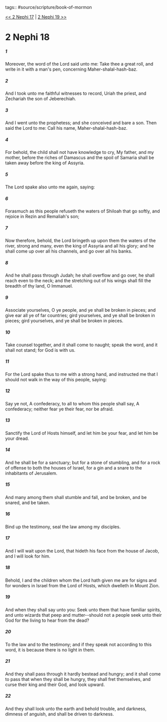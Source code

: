 tags:: #source/scripture/book-of-mormon

[<< 2 Nephi 17](/book-of-mormon/02_2_Nephi/2_Nephi_17.md) | [2 Nephi 19 >>](/book-of-mormon/02_2_Nephi/2_Nephi_19.md)

# 2 Nephi 18

##### 1

Moreover, the word of the Lord said unto me: Take thee a great roll, and write in it with a man's pen, concerning Maher-shalal-hash-baz.

##### 2

And I took unto me faithful witnesses to record, Uriah the priest, and Zechariah the son of Jeberechiah.

##### 3

And I went unto the prophetess; and she conceived and bare a son. Then said the Lord to me: Call his name, Maher-shalal-hash-baz.

##### 4

For behold, the child shall not have knowledge to cry, My father, and my mother, before the riches of Damascus and the spoil of Samaria shall be taken away before the king of Assyria.

##### 5

The Lord spake also unto me again, saying:

##### 6

Forasmuch as this people refuseth the waters of Shiloah that go softly, and rejoice in Rezin and Remaliah's son;

##### 7

Now therefore, behold, the Lord bringeth up upon them the waters of the river, strong and many, even the king of Assyria and all his glory; and he shall come up over all his channels, and go over all his banks.

##### 8

And he shall pass through Judah; he shall overflow and go over, he shall reach even to the neck; and the stretching out of his wings shall fill the breadth of thy land, O Immanuel.

##### 9

Associate yourselves, O ye people, and ye shall be broken in pieces; and give ear all ye of far countries; gird yourselves, and ye shall be broken in pieces; gird yourselves, and ye shall be broken in pieces.

##### 10

Take counsel together, and it shall come to naught; speak the word, and it shall not stand; for God is with us.

##### 11

For the Lord spake thus to me with a strong hand, and instructed me that I should not walk in the way of this people, saying:

##### 12

Say ye not, A confederacy, to all to whom this people shall say, A confederacy; neither fear ye their fear, nor be afraid.

##### 13

Sanctify the Lord of Hosts himself, and let him be your fear, and let him be your dread.

##### 14

And he shall be for a sanctuary; but for a stone of stumbling, and for a rock of offense to both the houses of Israel, for a gin and a snare to the inhabitants of Jerusalem.

##### 15

And many among them shall stumble and fall, and be broken, and be snared, and be taken.

##### 16

Bind up the testimony, seal the law among my disciples.

##### 17

And I will wait upon the Lord, that hideth his face from the house of Jacob, and I will look for him.

##### 18

Behold, I and the children whom the Lord hath given me are for signs and for wonders in Israel from the Lord of Hosts, which dwelleth in Mount Zion.

##### 19

And when they shall say unto you: Seek unto them that have familiar spirits, and unto wizards that peep and mutter--should not a people seek unto their God for the living to hear from the dead?

##### 20

To the law and to the testimony; and if they speak not according to this word, it is because there is no light in them.

##### 21

And they shall pass through it hardly bestead and hungry; and it shall come to pass that when they shall be hungry, they shall fret themselves, and curse their king and their God, and look upward.

##### 22

And they shall look unto the earth and behold trouble, and darkness, dimness of anguish, and shall be driven to darkness.
